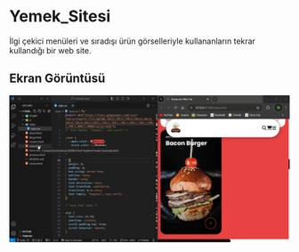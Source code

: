 <h1> Yemek_Sitesi </h1>

İlgi çekici menüleri ve sıradışı ürün görselleriyle kullananların tekrar kullandığı bir web site.

<h2> Ekran Görüntüsü </h2>

![](ekran.gif)
